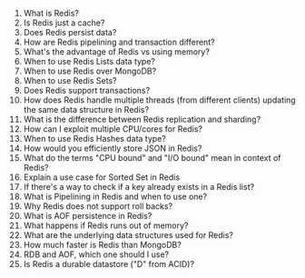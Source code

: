 1. What is Redis?
2. Is Redis just a cache?
3. Does Redis persist data?
4. How are Redis pipelining and transaction different?
5. What's the advantage of Redis vs using memory?
6. When to use Redis Lists data type?
7. When to use Redis over MongoDB?
8. When to use Redis Sets?
9. Does Redis support transactions?
10. How does Redis handle multiple threads (from different clients) updating the same data structure in Redis?
11. What is the difference between Redis replication and sharding?
12. How can I exploit multiple CPU/cores for Redis?
13. When to use Redis Hashes data type?
14. How would you efficiently store JSON in Redis?
15. What do the terms "CPU bound" and "I/O bound" mean in context of Redis?
16. Explain a use case for Sorted Set in Redis
17. If there's a way to check if a key already exists in a Redis list?
18. What is Pipelining in Redis and when to use one?
19. Why Redis does not support roll backs?
20. What is AOF persistence in Redis?
21. What happens if Redis runs out of memory?
22. What are the underlying data structures used for Redis?
23. How much faster is Redis than MongoDB?
24. RDB and AOF, which one should I use?
25. Is Redis a durable datastore ("D" from ACID)?
